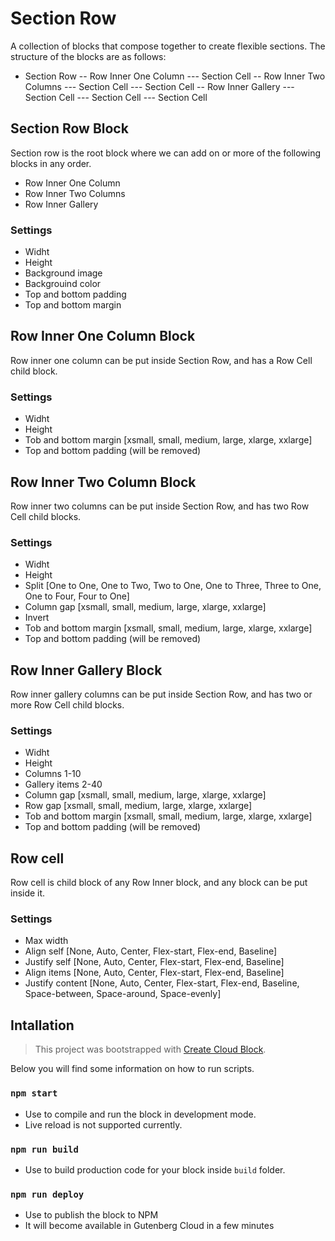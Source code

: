 # Section Row

A collection of blocks that compose together to create flexible sections. The structure of the blocks are as follows:

- Section Row
  -- Row Inner One Column
  --- Section Cell
  -- Row Inner Two Columns
  --- Section Cell
  --- Section Cell
  -- Row Inner Gallery
  --- Section Cell
  --- Section Cell
  --- Section Cell

## Section Row Block

Section row is the root block where we can add on or more of the following blocks in any order.

- Row Inner One Column
- Row Inner Two Columns
- Row Inner Gallery

### Settings

- Widht
- Height
- Background image
- Backgrouind color
- Top and bottom padding
- Top and bottom margin

## Row Inner One Column Block

Row inner one column can be put inside Section Row, and has a Row Cell child block.

### Settings

- Widht
- Height
- Tob and bottom margin [xsmall, small, medium, large, xlarge, xxlarge]
- Top and bottom padding (will be removed)

## Row Inner Two Column Block

Row inner two columns can be put inside Section Row, and has two Row Cell child blocks.

### Settings

- Widht
- Height
- Split [One to One, One to Two, Two to One, One to Three, Three to One, One to Four, Four to One]
- Column gap [xsmall, small, medium, large, xlarge, xxlarge]
- Invert
- Tob and bottom margin [xsmall, small, medium, large, xlarge, xxlarge]
- Top and bottom padding (will be removed)

## Row Inner Gallery Block

Row inner gallery columns can be put inside Section Row, and has two or more Row Cell child blocks.

### Settings

- Widht
- Height
- Columns 1-10
- Gallery items 2-40
- Column gap [xsmall, small, medium, large, xlarge, xxlarge]
- Row gap [xsmall, small, medium, large, xlarge, xxlarge]
- Tob and bottom margin [xsmall, small, medium, large, xlarge, xxlarge]
- Top and bottom padding (will be removed)

## Row cell

Row cell is child block of any Row Inner block, and any block can be put inside it.

### Settings

- Max width
- Align self [None, Auto, Center, Flex-start, Flex-end, Baseline]
- Justify self [None, Auto, Center, Flex-start, Flex-end, Baseline]
- Align items [None, Auto, Center, Flex-start, Flex-end, Baseline]
- Justify content [None, Auto, Center, Flex-start, Flex-end, Baseline, Space-between, Space-around, Space-evenly]

## Intallation

> This project was bootstrapped with [Create Cloud Block](https://github.com/front/create-cloud-block).

Below you will find some information on how to run scripts.

### `npm start`

- Use to compile and run the block in development mode.
- Live reload is not supported currently.

### `npm run build`

- Use to build production code for your block inside `build` folder.

### `npm run deploy`

- Use to publish the block to NPM
- It will become available in Gutenberg Cloud in a few minutes
